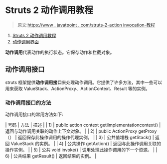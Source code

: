 # Struts 2 动作调用教程

> 原文:[https://www . javatpoint . com/struts-2-action invocation-教程](https://www.javatpoint.com/struts-2-ActionInvocation-tutorial)

1.  [Struts 2 动作调用教程](#)
2.  [动作调用界面](#)

**动作调用**代表动作的执行状态。它保存动作和拦截对象。

## 动作调用接口

struts 框架提供**动作调用接口**来处理动作调用。它提供了许多方法，其中一些可以用来获取 ValueStack、ActionProxy、ActionContext、Result 等的实例。

### 动作调用接口的方法

动作调用接口的常用方法如下:

| 号码 | 方法 | 描述 |
| 1) | public action context getiimplementationcontext() | 返回与动作调用关联的动作上下文对象。 |
| 2) | public ActionProxy getProxy（） | 返回保存此操作调用的操作代理实例。 |
| 3) | 公共值堆栈 getStack() | 返回 ValueStack 的实例。 |
| 4) | 公共操作 getAction() | 返回与此操作调用关联的操作实例。 |
| 5) | 公共 void invoke() | 调用处理此操作调用的下一个资源。 |
| 6) | 公共结果 getResult() | 返回结果的实例。 |
